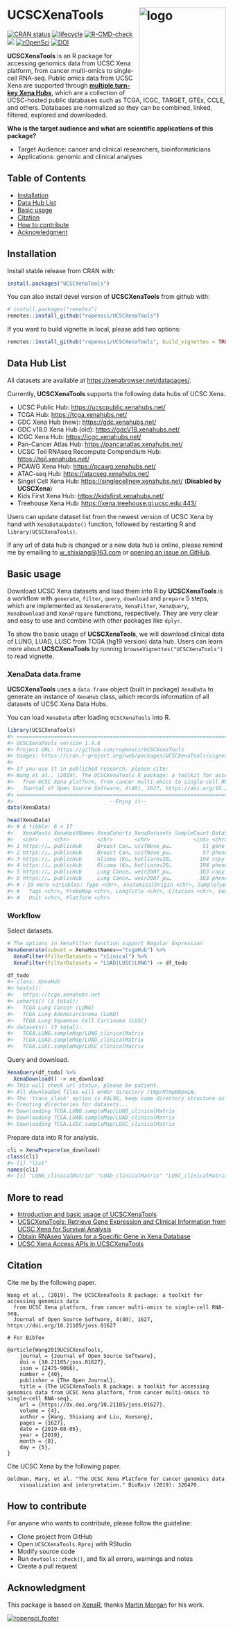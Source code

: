 
<!-- README.md is generated from README.Rmd. Please edit that file -->

# UCSCXenaTools <img src='man/figures/logo.png' align="right" height="200" alt="logo"/>

<!-- badges: start -->

[![CRAN
status](https://www.r-pkg.org/badges/version/UCSCXenaTools)](https://cran.r-project.org/package=UCSCXenaTools)
[![lifecycle](https://img.shields.io/badge/lifecycle-stable-blue.svg)](https://lifecycle.r-lib.org/articles/stages.html)
[![R-CMD-check](https://github.com/ropensci/UCSCXenaTools/actions/workflows/main.yml/badge.svg)](https://github.com/ropensci/UCSCXenaTools/actions/workflows/main.yml)
[![](https://cranlogs.r-pkg.org/badges/grand-total/UCSCXenaTools?color=orange)](https://cran.r-project.org/package=UCSCXenaTools)
[![rOpenSci](https://badges.ropensci.org/315_status.svg)](https://github.com/ropensci/software-review/issues/315)
[![DOI](https://joss.theoj.org/papers/10.21105/joss.01627/status.svg)](https://doi.org/10.21105/joss.01627)

<!-- badges: end -->

**UCSCXenaTools** is an R package for accessing genomics data from UCSC
Xena platform, from cancer multi-omics to single-cell RNA-seq. Public
omics data from UCSC Xena are supported through [**multiple turn-key
Xena Hubs**](https://xenabrowser.net/datapages/), which are a collection
of UCSC-hosted public databases such as TCGA, ICGC, TARGET, GTEx, CCLE,
and others. Databases are normalized so they can be combined, linked,
filtered, explored and downloaded.

**Who is the target audience and what are scientific applications of
this package?**

- Target Audience: cancer and clinical researchers, bioinformaticians
- Applications: genomic and clinical analyses

## Table of Contents

- [Installation](#installation)
- [Data Hub List](#data-hub-list)
- [Basic usage](#basic-usage)
- [Citation](#citation)
- [How to contribute](#how-to-contribute)
- [Acknowledgment](#acknowledgment)

## Installation

Install stable release from CRAN with:

``` r
install.packages("UCSCXenaTools")
```

You can also install devel version of **UCSCXenaTools** from github
with:

``` r
# install.packages("remotes")
remotes::install_github("ropensci/UCSCXenaTools")
```

If you want to build vignette in local, please add two options:

``` r
remotes::install_github("ropensci/UCSCXenaTools", build_vignettes = TRUE, dependencies = TRUE)
```

## Data Hub List

All datasets are available at <https://xenabrowser.net/datapages/>.

Currently, **UCSCXenaTools** supports the following data hubs of UCSC
Xena.

- UCSC Public Hub: <https://ucscpublic.xenahubs.net/>
- TCGA Hub: <https://tcga.xenahubs.net/>
- GDC Xena Hub (new): <https://gdc.xenahubs.net/>
- GDC v18.0 Xena Hub (old): <https://gdcV18.xenahubs.net/>
- ICGC Xena Hub: <https://icgc.xenahubs.net/>
- Pan-Cancer Atlas Hub: <https://pancanatlas.xenahubs.net/>
- UCSC Toil RNAseq Recompute Compendium Hub:
  <https://toil.xenahubs.net/>
- PCAWG Xena Hub: <https://pcawg.xenahubs.net/>
- ATAC-seq Hub: <https://atacseq.xenahubs.net/>
- Singel Cell Xena Hub: <https://singlecellnew.xenahubs.net/>
  (**Disabled by UCSCXena**)
- Kids First Xena Hub: <https://kidsfirst.xenahubs.net/>
- Treehouse Xena Hub: <https://xena.treehouse.gi.ucsc.edu:443/>

Users can update dataset list from the newest version of UCSC Xena by
hand with `XenaDataUpdate()` function, followed by restarting R and
`library(UCSCXenaTools)`.

If any url of data hub is changed or a new data hub is online, please
remind me by emailing to <w_shixiang@163.com> or [opening an issue on
GitHub](https://github.com/ropensci/UCSCXenaTools/issues).

## Basic usage

Download UCSC Xena datasets and load them into R by **UCSCXenaTools** is
a workflow with `generate`, `filter`, `query`, `download` and `prepare`
5 steps, which are implemented as `XenaGenerate`, `XenaFilter`,
`XenaQuery`, `XenaDownload` and `XenaPrepare` functions, respectively.
They are very clear and easy to use and combine with other packages like
`dplyr`.

To show the basic usage of **UCSCXenaTools**, we will download clinical
data of LUNG, LUAD, LUSC from TCGA (hg19 version) data hub. Users can
learn more about **UCSCXenaTools** by running
`browseVignettes("UCSCXenaTools")` to read vignette.

### XenaData data.frame

**UCSCXenaTools** uses a `data.frame` object (built in package)
`XenaData` to generate an instance of `XenaHub` class, which records
information of all datasets of UCSC Xena Data Hubs.

You can load `XenaData` after loading `UCSCXenaTools` into R.

``` r
library(UCSCXenaTools)
#> =========================================================================================
#> UCSCXenaTools version 1.4.8
#> Project URL: https://github.com/ropensci/UCSCXenaTools
#> Usages: https://cran.r-project.org/web/packages/UCSCXenaTools/vignettes/USCSXenaTools.html
#> 
#> If you use it in published research, please cite:
#> Wang et al., (2019). The UCSCXenaTools R package: a toolkit for accessing genomics data
#>   from UCSC Xena platform, from cancer multi-omics to single-cell RNA-seq.
#>   Journal of Open Source Software, 4(40), 1627, https://doi.org/10.21105/joss.01627
#> =========================================================================================
#>                               --Enjoy it--
data(XenaData)

head(XenaData)
#> # A tibble: 6 × 17
#>   XenaHosts XenaHostNames XenaCohorts XenaDatasets SampleCount DataSubtype Label
#>   <chr>     <chr>         <chr>       <chr>              <int> <chr>       <chr>
#> 1 https://… publicHub     Breast Can… ucsfNeve_pu…          51 gene expre… Neve…
#> 2 https://… publicHub     Breast Can… ucsfNeve_pu…          57 phenotype   Phen…
#> 3 https://… publicHub     Glioma (Ko… kotliarov20…         194 copy number Kotl…
#> 4 https://… publicHub     Glioma (Ko… kotliarov20…         194 phenotype   Phen…
#> 5 https://… publicHub     Lung Cance… weir2007_pu…         383 copy number CGH  
#> 6 https://… publicHub     Lung Cance… weir2007_pu…         383 phenotype   Phen…
#> # ℹ 10 more variables: Type <chr>, AnatomicalOrigin <chr>, SampleType <chr>,
#> #   Tags <chr>, ProbeMap <chr>, LongTitle <chr>, Citation <chr>, Version <chr>,
#> #   Unit <chr>, Platform <chr>
```

### Workflow

Select datasets.

``` r
# The options in XenaFilter function support Regular Expression
XenaGenerate(subset = XenaHostNames=="tcgaHub") %>% 
  XenaFilter(filterDatasets = "clinical") %>% 
  XenaFilter(filterDatasets = "LUAD|LUSC|LUNG") -> df_todo

df_todo
#> class: XenaHub 
#> hosts():
#>   https://tcga.xenahubs.net
#> cohorts() (3 total):
#>   TCGA Lung Cancer (LUNG)
#>   TCGA Lung Adenocarcinoma (LUAD)
#>   TCGA Lung Squamous Cell Carcinoma (LUSC)
#> datasets() (3 total):
#>   TCGA.LUNG.sampleMap/LUNG_clinicalMatrix
#>   TCGA.LUAD.sampleMap/LUAD_clinicalMatrix
#>   TCGA.LUSC.sampleMap/LUSC_clinicalMatrix
```

Query and download.

``` r
XenaQuery(df_todo) %>%
  XenaDownload() -> xe_download
#> This will check url status, please be patient.
#> All downloaded files will under directory /tmp/RtmpB0pxLW.
#> The 'trans_slash' option is FALSE, keep same directory structure as Xena.
#> Creating directories for datasets...
#> Downloading TCGA.LUNG.sampleMap/LUNG_clinicalMatrix
#> Downloading TCGA.LUAD.sampleMap/LUAD_clinicalMatrix
#> Downloading TCGA.LUSC.sampleMap/LUSC_clinicalMatrix
```

Prepare data into R for analysis.

``` r
cli = XenaPrepare(xe_download)
class(cli)
#> [1] "list"
names(cli)
#> [1] "LUNG_clinicalMatrix" "LUAD_clinicalMatrix" "LUSC_clinicalMatrix"
```

## More to read

- [Introduction and basic usage of
  UCSCXenaTools](https://shixiangwang.github.io/home/en/tools/ucscxenatools-intro/)
- [UCSCXenaTools: Retrieve Gene Expression and Clinical Information from
  UCSC Xena for Survival
  Analysis](https://shixiangwang.github.io/home/en/post/ucscxenatools-201908/)
- [Obtain RNAseq Values for a Specific Gene in Xena
  Database](https://shixiangwang.github.io/home/en/post/2020-07-22-ucscxenatools-single-gene/)
- [UCSC Xena Access APIs in
  UCSCXenaTools](https://shixiangwang.github.io/home/en/tools/ucscxenatools-api/)

## Citation

Cite me by the following paper.

    Wang et al., (2019). The UCSCXenaTools R package: a toolkit for accessing genomics data
      from UCSC Xena platform, from cancer multi-omics to single-cell RNA-seq. 
      Journal of Open Source Software, 4(40), 1627, https://doi.org/10.21105/joss.01627

    # For BibTex
      
    @article{Wang2019UCSCXenaTools,
        journal = {Journal of Open Source Software},
        doi = {10.21105/joss.01627},
        issn = {2475-9066},
        number = {40},
        publisher = {The Open Journal},
        title = {The UCSCXenaTools R package: a toolkit for accessing genomics data from UCSC Xena platform, from cancer multi-omics to single-cell RNA-seq},
        url = {https://dx.doi.org/10.21105/joss.01627},
        volume = {4},
        author = {Wang, Shixiang and Liu, Xuesong},
        pages = {1627},
        date = {2019-08-05},
        year = {2019},
        month = {8},
        day = {5},
    }

Cite UCSC Xena by the following paper.

    Goldman, Mary, et al. "The UCSC Xena Platform for cancer genomics data 
        visualization and interpretation." BioRxiv (2019): 326470.

## How to contribute

For anyone who wants to contribute, please follow the guideline:

- Clone project from GitHub
- Open `UCSCXenaTools.Rproj` with RStudio
- Modify source code
- Run `devtools::check()`, and fix all errors, warnings and notes
- Create a pull request

## Acknowledgment

This package is based on [XenaR](https://github.com/mtmorgan/XenaR),
thanks [Martin Morgan](https://github.com/mtmorgan) for his work.

[![ropensci_footer](https://ropensci.org/public_images/ropensci_footer.png)](https://ropensci.org)

